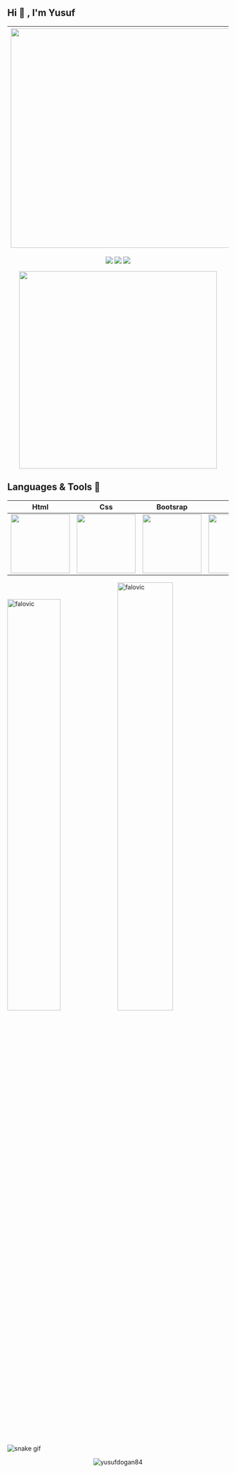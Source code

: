 ## Hi 👋 , I'm Yusuf 

|<img style="width: 500px" src="https://media.giphy.com/media/Cmr1OMJ2FN0B2/giphy.gif">|*Welcome to my github profile. I am veterinarian. I am translating articles about my profession in English on my own website. I want to improve myself to become a front-end web developer.* 
|-|-|

<p align="center">
<a target="_blank" href="https://www.veteriner-hekim.com"><img src="https://img.shields.io/badge/website-000000?style=for-the-badge&logo=About.me&logoColor=white"></a>
<a target="_blank" href="https://www.linkedin.com/in/yusufdogan84"><img src="https://img.shields.io/badge/LinkedIn-0077B5?style=for-the-badge&logo=linkedin&logoColor=white"></a>
<a target="_blank" href="mailto:yusufdogan.vet@gmail.com"><img src="https://img.shields.io/badge/Gmail-D14836?style=for-the-badge&logo=gmail&logoColor=white"></a>
</p>

<p align="center">
  <span><img align="center" width="450" height="" src="https://github-readme-stats.vercel.app/api/top-langs/?username=yusufdogan84&&repo=mksec&border_radius=0&title_color=00ff00&text_color=00ff00&icon_color=00ff00&border_color=00ff00&bg_color=000000&layout=compact&langs_count=15&show_owner=1" /></span>
</p>

## Languages & Tools 💪

|Html|Css|Bootsrap|Git|Github|VS Code
|:-:|:-:|:-:|:-:|:-:|:-:|
|<img style="width: 134px" src="https://media.giphy.com/media/QssGEmpkyEOhBCb7e1/giphy.gif">|<img style="width: 134px" src="https://media.giphy.com/media/CEHtFH3rJ6xdhBUKIT/giphy.gif">|<img style="width: 134px" src="https://media.giphy.com/media/Sr8xDpMwVKOHUWDVRD/giphy.gif">|<img style="width: 134px" src="https://media.giphy.com/media/kH1DBkPNyZPOk0BxrM/giphy.gif">|<img style="width: 134px" src="https://media.giphy.com/media/KzJkzjggfGN5Py6nkT/giphy.gif">|<img style="width: 134px" src="https://media.giphy.com/media/IdyAQJVN2kVPNUrojM/giphy.gif">

<span><img style="width: 49%" src="https://github-readme-stats.vercel.app/api?username=yusufdogan84&show_icons=true&locale=en" alt="falovic" /></span>
<span><img style="width: 50%" src="https://github-readme-streak-stats.herokuapp.com/?user=yusufdogan84&" alt="falovic" /></span>

![snake gif](https://github.com/yusufdogan84/patika.dev-egitimleri/blob/master/github-contribution-grid-snake.gif)


<p align="center"> <img src="https://komarev.com/ghpvc/?username=yusufdogan84&label=Profile%20views&color=0e75b6&style=flat" alt="yusufdogan84"/></p>
